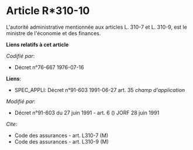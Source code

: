 # Article R*310-10

L'autorité administrative mentionnée aux articles L. 310-7 et L. 310-9, est le ministre de l'économie et des finances.

**Liens relatifs à cet article**

_Codifié par_:

  - Décret n°76-667 1976-07-16

**Liens**:

  - SPEC_APPLI: Décret n°91-603 1991-06-27 art. 35 *champ d'application*

_Modifié par_:

  - Décret n°91-603 du 27 juin 1991 - art. 6 () JORF 28 juin 1991

_Cite_:

  - Code des assurances - art. L310-7 (M)
  - Code des assurances - art. L310-9 (M)
